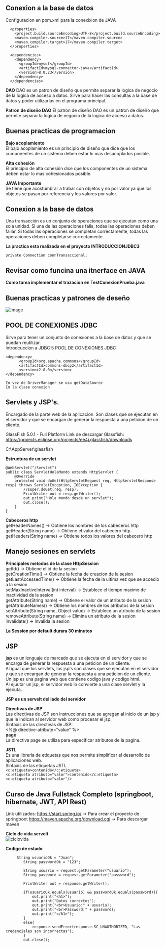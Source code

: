 ## Conexion a la base de datos

Configuracion en pom.xml para la conexixion de JAVA

```
  <properties>
    <project.build.sourceEncoding>UTF-8</project.build.sourceEncoding>
    <maven.compiler.source>17</maven.compiler.source>
    <maven.compiler.target>17</maven.compiler.target>
  </properties>

  <dependencies>
    <dependency>
      <groupId>mysql</groupId>
      <artifactId>mysql-connector-java</artifactId>
      <version>8.0.23</version>
    </dependency>
  </dependencies>

```

**DAO**
DAO es un patron de diseño que permite separar la logica de negocio de la logica de acceso a datos.
Sirve para hacer las consultas a la base de datos y poder utilizarlas en el programa principal.

**Patron de diseño DAO**
El patron de diseño DAO es un patron de diseño que permite separar la logica de negocio de la logica de acceso a datos. <br>

## Buenas practicas de programacion

**Bajo acoplamiento** <br>
El bajo acoplamiento es un principio de diseño que dice que los componentes de un sistema deben estar lo mas desacoplados posible.

**Alta cohesión**<br>
El principio de alta cohesión dice que los componentes de un sistema deben estar lo mas cohesionados posible. <br>

**JAVA Importante** <br>
Se tiene que acostumbrar a trabar con objetos y no por valor ya que los objetos se pasan por referencia y los valores por valor. <br>

## Conexion a la base de datos

Una transacción es un conjunto de operaciones que se ejecutan como una sola unidad. Si una de las operaciones falla, todas las operaciones deben fallar. Si todas las operaciones se completan correctamente, todas las operaciones deben completarse correctamente.

**La practica esta realizada en el proyecto INTRODUCCIONJDBC3** <br>

```
private Connection connTransaccional;
```

## **Revisar como funcina una itnerface en JAVA**

**Como tarea implementar el trazacion en TestConexionPrueba.java** <br>

## Buenas practicas y patrones de deseño

![image](https://user-images.githubusercontent.com/99310007/192063823-5fc9d6d8-9303-42ee-abd7-655819f86a18.png)

## POOL DE CONEXIONES JDBC

Sirve para tener un conjunto de conexiones a la base de datos y que se puedan reutilizar.<br>
Introdcuccion a JDBC 5 POOL DE CONEXIONES JDBC<br>

```
<dependency>
      <groupId>org.apache.commons</groupId>
      <artifactId>commons-dbcp2</artifactId>
      <version>2.8.0</version>
</dependency>

En vez de DriverManager se usa getDataSource
En la clase conexion
```

## Servlets y JSP's.
Encargado de la parte web de la aplicacion.
Son clases que se ejecutan en el servidor y que se encargan de generar la respuesta a una peticion de un cliente.

GlassFish 5.0.1 - Full Platform
Link de descargar Glassfish: https://projects.eclipse.org/projects/ee4j.glassfish/downloads

C:\AppServer\glassfish


**Estructura de un servlet**
```
@WebServlet("/Servlet")
public class ServletHolaMundo extends HttpServlet {
    @Override
    protected void doGet(HttpServletRequest req, HttpServletResponse resp) throws ServletException, IOException {
        //super.doGet(req, resp);
        PrintWriter out = resp.getWriter();
        out.print("Hola mundo desde un servlet");
        out.close();
    }
}
```
**Cabeceros http**<br>
getHeaderNames() -> Obtiene los nombres de los cabeceros http <br>
getHeader(String name) -> Obtiene el valor del cabecero http <br>
getHeaders(String name) -> Obtiene todos los valores del cabecero http <br>

## Manejo sesiones en servlets

**Principales metodos de la clase HttpSession** <br>
getId() -> Obtiene el id de la sesion <br>
getCreationTime() -> Obtiene la fecha de creacion de la sesion <br>
getLastAccessedTime() -> Obtiene la fecha de la ultima vez que se accedio a la sesion <br>
setMaxInactiveInterval(int interval) -> Establece el tiempo maximo de inactividad de la sesion <br>
getAttribute(String name) -> Obtiene el valor de un atributo de la sesion <br>
getAttributeNames() -> Obtiene los nombres de los atributos de la sesion <br>
setAttribute(String name, Object value) -> Establece un atributo de la sesion <br>
removeAttribute(String name) -> Elimina un atributo de la sesion <br>
invalidate() -> Invalida la sesion <br>

**La Session por default durara 30 minutos**<br>

## JSP
**jsp** es un lenguaje de marcado que se ejecuta en el servidor y que se encarga de generar la respuesta a una peticion de un cliente.<br>
Al igual que los servlets, los jsp's son clases que se ejecutan en el servidor y que se encargan de generar la respuesta a una peticion de un cliente.<br>
Un jsp es una pagina web que contiene codigo java y codigo html.<br>
Al ejuutar un jsp, el servidor web lo convierte a una clase servlet y la ejecuta.<br>

**JSP es un servelt del lado del servidor**<br>

**Directivas de JSP**<br>
Las directivas de JSP son instrucciones que se agregan al inicio de un jsp y que le indican al servidor web como procesar el jsp.<br>
Sintaxis de las directivas de JSP:<br>
<%@ directive-atribute="value" %><br>
**page**<br>
La directiva page se utiliza para especificar atributos de la pagina.<br>



**JSTL**<br>
Es una libreria de etiquetas que nos permite simplificar el desarrollo de aplicaciones web.<br>
Sintaxis de las etiquetas JSTL<br>
```<c:etiqueta>contenido</c:etiqueta>```<br>
```<c:etiqueta atributo="valor">contenido</c:etiqueta>```<br>
```<c:etiqueta atributo="valor"/>```<br>



## Curso de Java Fullstack Completo (springboot, hibernate, JWT, API Rest)

Link utilizados:
 https://start.spring.io/ -> Para crear el proyecto de springboot
 https://maven.apache.org/download.cgi -> Para descargar maven
 
 **Ciclo de vida servelt** <br>
 ![ciclovida](https://user-images.githubusercontent.com/99310007/192622886-60a72404-6902-4624-a789-d7cb438ca779.png)
 
**Codigo de estado**
```
     String usuarioOk = "Juan";
        String passwordOk = "123";
        
        String usuario = request.getParameter("usuario");
        String password = request.getParameter("password");
        
        PrintWriter out = response.getWriter();
        
        if(usuarioOk.equals(usuario) && passwordOk.equals(password)){
            out.print("<h1>");
            out.print("Datos correctos");
            out.print("<br>Usuario:" + usuario);
            out.print("<br>Password:" + password);
            out.print("</h1>");
        }
        else{
            response.sendError(response.SC_UNAUTHORIZED, "Las credenciales son incorrectas");
        }
        out.close();
```

